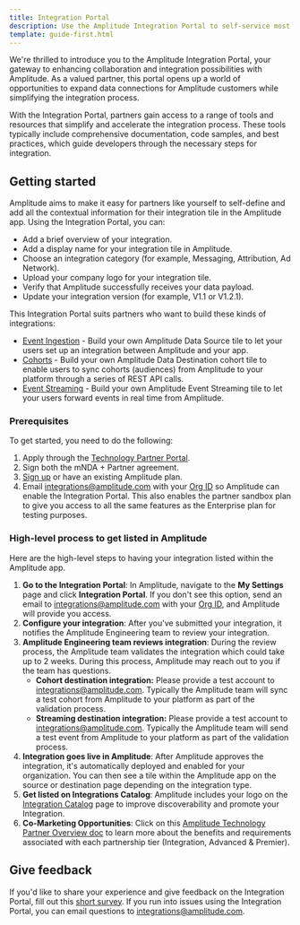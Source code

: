 ```yaml
---
title: Integration Portal
description: Use the Amplitude Integration Portal to self-service most aspects of integrating your product with Amplitude. 
template: guide-first.html
---
```


We're thrilled to introduce you to the Amplitude Integration Portal, your gateway to enhancing collaboration and integration possibilities with Amplitude. As a valued partner, this portal opens up a world of opportunities to expand data connections for Amplitude customers while simplifying the integration process. 

With the Integration Portal, partners gain access to a range of tools and resources that simplify and accelerate the integration process. These tools typically include comprehensive documentation, code samples, and best practices, which guide developers through the necessary steps for integration.

## Getting started 

Amplitude aims to make it easy for partners like yourself to self-define and add all the contextual information for their integration tile in the Amplitude app. Using the Integration Portal, you can:

- Add a brief overview of your integration.
- Add a display name for your integration tile in Amplitude.
- Choose an integration category (for example, Messaging, Attribution, Ad Network).
- Upload your company logo for your integration tile.
- Verify that Amplitude successfully receives your data payload.
- Update your integration version (for example, V1.1 or V1.2.1).

This Integration Portal suits partners who want to build these kinds of integrations:

- [Event Ingestion](../event-ingestion-integration-guide) - Build your own Amplitude Data Source tile to let your users set up an integration between Amplitude and your app.
- [Cohorts](../cohort-integration-guide) - Build your own Amplitude Data Destination cohort tile to enable users to sync cohorts (audiences) from Amplitude to your platform through a series of REST API calls.
- [Event Streaming](../event-streaming-integration-guide) - Build your own Amplitude Event Streaming tile to let your users forward events in real time from Amplitude. 

### Prerequisites 

To get started, you need to do the following:

1. Apply through the [Technology Partner Portal](https://info.amplitude.com/technology-partners).
2. Sign both the mNDA + Partner agreement.
3. [Sign up](https://amplitude.com/get-started) or have an existing Amplitude plan.
4. Email integrations@amplitude.com with your [Org ID](https://help.amplitude.com/hc/en-us/articles/235649848-The-Settings-page) so Amplitude can enable the Integration Portal. This also enables the partner sandbox plan to give you access to all the same features as the Enterprise plan for testing purposes.

### High-level process to get listed in Amplitude

Here are the high-level steps to having your integration listed within the Amplitude app. 

1. **Go to the Integration Portal**: In Amplitude, navigate to the **My Settings** page and click **Integration Portal**. If you don't see this option, send an email to integrations@amplitude.com with your [Org ID](https://help.amplitude.com/hc/en-us/articles/235649848-The-Settings-page), and Amplitude will provide you access.
2. **Configure your integration**: After you've submitted your integration, it notifies the Amplitude Engineering team to review your integration.
3. **Amplitude Engineering team reviews integration**: During the review process, the Amplitude team validates the integration which could take up to 2 weeks. During this process, Amplitude may reach out to you if the team has questions.
    - **Cohort destination integration:** Please provide a test account to integrations@amplitude.com. Typically the Amplitude team will sync a test cohort from Amplitude to your platform as part of the validation process.
    - **Streaming destination integration:** Please provide a test account to integrations@amplitude.com. Typically the Amplitude team will send a test event from Amplitude to your platform as part of the validation process.
4. **Integration goes live in Amplitude**: After Amplitude approves the integration, it's automatically deployed and enabled for your organization. You can then see a tile within the Amplitude app on the source or destination page depending on the integration type.
5. **Get listed on Integrations Catalog**: Amplitude includes your logo on the [Integration Catalog](https://amplitude.com/integrations) page to improve discoverability and promote your Integration. 
6. **Co-Marketing Opportunities**: Click on this [Amplitude Technology Partner Overview doc](https://info.amplitude.com/rs/138-CDN-550/images/Amplitude_Tech_Partner_Overview.pdf) to learn more about the benefits and requirements associated with each partnership tier (Integration, Advanced & Premier). 

## Give feedback

If you'd like to share your experience and give feedback on the Integration Portal, fill out this [short survey](https://docs.google.com/forms/d/e/1FAIpQLScdj-pbOK5EbItwBNgF7KF9pBjeJZNzXNkqZ1ARJLm-Z3q1_Q/viewform?usp=sf_link). If you run into issues using the Integration Portal, you can email questions to <integrations@amplitude.com>.

<!-- vale on-->

